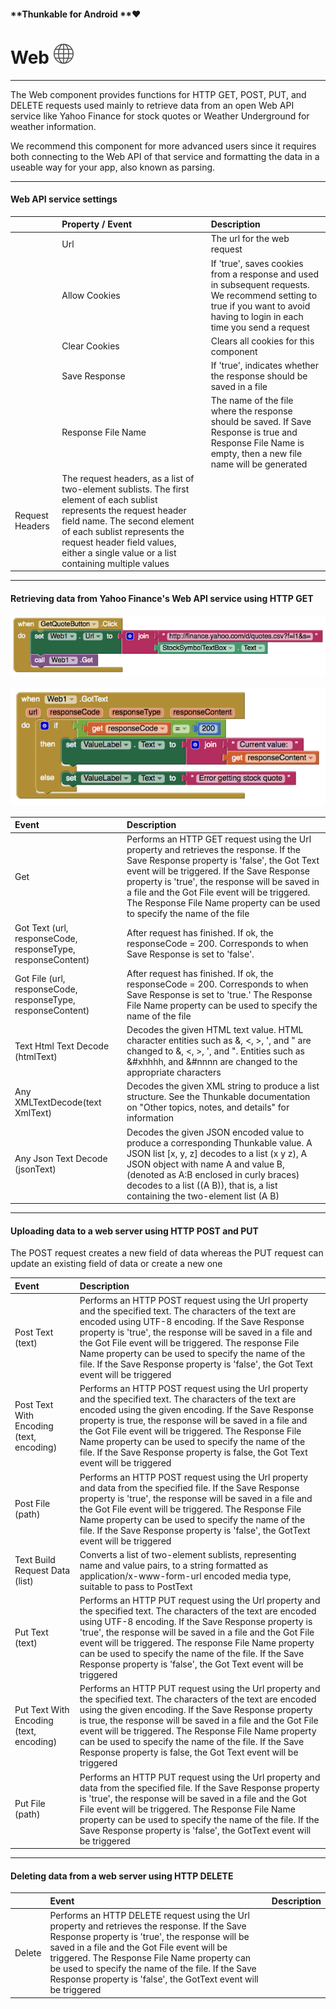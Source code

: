 #### **Thunkable for Android **❤

# Web ![](/assets/web-icon.png)

---

The Web component provides functions for HTTP GET, POST, PUT, and DELETE requests used mainly to retrieve data from an open Web API service like Yahoo Finance for stock quotes or Weather Underground for weather information.

We recommend this component for more advanced users since it requires both connecting to the Web API of that service and formatting the data in a useable way for your app, also known as parsing.

---

#### Web API service settings

|  | Property / Event | Description |
| :--- | :--- | :--- |
|  | Url | The url for the web request |
|  | Allow Cookies | If 'true', saves cookies from a response and used in subsequent requests. We recommend setting to true if you want to avoid having to login in each time you send a request |
|  | Clear Cookies | Clears all cookies for this component |
|  | Save Response | If 'true', indicates whether the response should be saved in a file |
|  | Response File Name | The name of the file where the response should be saved. If Save Response is true and Response File Name is empty, then a new file name will be generated |
| Request Headers | The request headers, as a list of two-element sublists. The first element of each sublist represents the request header field name. The second element of each sublist represents the request header field values, either a single value or a list containing multiple values |  |

---

#### Retrieving data from Yahoo Finance's Web API service using HTTP GET

![](/assets/web-blocks-1.png)

![](/assets/web-blocks-2.png)

| Event | Description |
| :--- | :--- |
| Get | Performs an HTTP GET request using the Url property and retrieves the response. If the Save Response property is 'false', the Got Text event will be triggered. If the Save Response property is 'true', the response will be saved in a file and the Got File event will be triggered. The Response File Name property can be used to specify the name of the file |
| Got Text \(url, responseCode, responseType, responseContent\) | After request has finished. If ok, the responseCode = 200. Corresponds to when Save Response is set to 'false'. |
| Got File \(url, responseCode, responseType, responseContent\) | After request has finished. If ok, the responseCode = 200. Corresponds to when Save Response is set to 'true.' The Response File Name property can be used to specify the name of the file |
| Text Html Text Decode \(htmlText\) | Decodes the given HTML text value. HTML character entities such as &, &lt;, &gt;, ', and " are changed to &, &lt;, &gt;, ', and ". Entities such as &\#xhhhh, and &\#nnnn are changed to the appropriate characters |
| Any XMLTextDecode\(text XmlText\) | Decodes the given XML string to produce a list structure. See the Thunkable documentation on "Other topics, notes, and details" for information |
| Any Json Text Decode \(jsonText\) | Decodes the given JSON encoded value to produce a corresponding Thunkable value. A JSON list \[x, y, z\] decodes to a list \(x y z\), A JSON object with name A and value B, \(denoted as A:B enclosed in curly braces\) decodes to a list \(\(A B\)\), that is, a list containing the two-element list \(A B\) |

---

#### Uploading data to a web server using HTTP POST and PUT

The POST request creates a new field of data whereas the PUT request can update an existing field of data or create a new one

| Event | Description |
| :--- | :--- |
| Post Text \(text\) | Performs an HTTP POST request using the Url property and the specified text. The characters of the text are encoded using UTF-8 encoding. If the Save Response property is 'true', the response will be saved in a file and the Got File event will be triggered. The response File Name property can be used to specify the name of the file. If the Save Response property is 'false', the Got Text event will be triggered |
| Post Text With Encoding \(text, encoding\) | Performs an HTTP POST request using the Url property and the specified text. The characters of the text are encoded using the given encoding. If the Save Response property is true, the response will be saved in a file and the Got File event will be triggered. The Response File Name property can be used to specify the name of the file. If the Save Response property is false, the Got Text event will be triggered |
| Post File \(path\) | Performs an HTTP POST request using the Url property and data from the specified file. If the Save Response property is 'true', the response will be saved in a file and the Got File event will be triggered. The Response File Name property can be used to specify the name of the file. If the Save Response property is 'false', the GotText event will be triggered |
| Text Build Request Data \(list\) | Converts a list of two-element sublists, representing name and value pairs, to a string formatted as application/x-www-form-url encoded media type, suitable to pass to PostText |
| Put Text \(text\) | Performs an HTTP PUT request using the Url property and the specified text. The characters of the text are encoded using UTF-8 encoding. If the Save Response property is 'true', the response will be saved in a file and the Got File event will be triggered. The response File Name property can be used to specify the name of the file. If the Save Response property is 'false', the Got Text event will be triggered |
| Put Text With Encoding \(text, encoding\) | Performs an HTTP PUT request using the Url property and the specified text. The characters of the text are encoded using the given encoding. If the Save Response property is true, the response will be saved in a file and the Got File event will be triggered. The Response File Name property can be used to specify the name of the file. If the Save Response property is false, the Got Text event will be triggered |
| Put File \(path\) | Performs an HTTP PUT request using the Url property and data from the specified file. If the Save Response property is 'true', the response will be saved in a file and the Got File event will be triggered. The Response File Name property can be used to specify the name of the file. If the Save Response property is 'false', the GotText event will be triggered |

---

#### Deleting data from a web server using HTTP DELETE

|  | Event | Description |
| :--- | :--- | :--- |
| Delete | Performs an HTTP DELETE request using the Url property and retrieves the response. If the Save Response property is 'true', the response will be saved in a file and the Got File event will be triggered. The Response File Name property can be used to specify the name of the file. If the Save Response property is 'false', the GotText event will be triggered |  |



